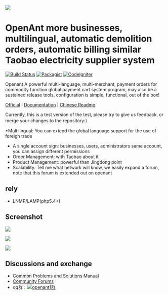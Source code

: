 ![](http://www.openant.com/public/resources/default/image/logos/logo.jpg)

OpenAnt more businesses, multilingual, automatic demolition orders, automatic billing similar Taobao electricity supplier system
==========================
[![Build Status](http://www.openant.com/doc/001.png)](http://www.openant.com)
[![Packagist](http://www.openant.com/doc/002.png)](http://www.openant.com)
[![CodeIgniter](http://www.openant.com/doc/003.png)](http://www.codeigniter.org)

Openant A powerful multi-language, multi-merchant, payment orders for commodity function global payment cart system program, may also be a sustained release tools, configuration is simple, functional, out of the box!

[Official](http://www.openant.com) | [Documentation](http://www.openant.com/bbs.php) | [Chinese Readme](https://github.com/xcalder/openant/blob/master/README.md).

Currently, this is a test version of the test, please try to give us feedback, or merge your changes to the repository:）

*Multilingual: You can extend the global language support for the use of foreign trade
* A single account sign: businesses, users, administrators same account, you can assign different permissions
* Order Management: with Taobao about it
* Product Management: powerful than Jingdong point
* Scalability: Tell me what network will know, we easily expand a forum, note that this forum is extended out on openant


rely
---

* LNMP/LAMP(php5.4+)


Screenshot
---
![](https://github.com/xcalder/openant/blob/master/doc/001.gif?raw=true)

![](https://github.com/xcalder/openant/blob/master/doc/002.gif?raw=true)

![](https://github.com/xcalder/openant/blob/master/doc/003.gif?raw=true)

Discussions and exchange
-------
- [Common Problems and Solutions Manual](http://www.openant.com/helper/faq.html)
- [Community Forums](http://www.openant.com/bbs.php)
- qq群：<a target="_blank" href="http://shang.qq.com/wpa/qunwpa?idkey=a3aa61a22c4546f12c7ba200607e4a67fcf091f2d02413568cadfff081990bd5"><img border="0" src="http://pub.idqqimg.com/wpa/images/group.png" alt="openant1群" title="openant1群"></a>
